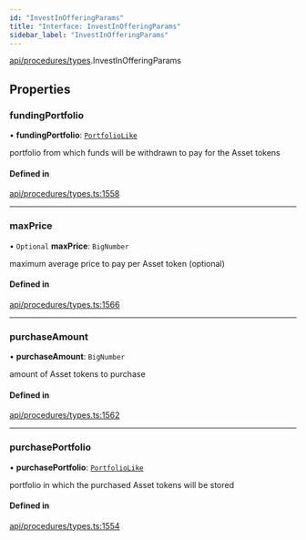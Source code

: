 ```yaml
---
id: "InvestInOfferingParams"
title: "Interface: InvestInOfferingParams"
sidebar_label: "InvestInOfferingParams"
---
```


[api/procedures/types](../../../../../modules/API/Procedures/Types/Types.md).InvestInOfferingParams

## Properties

### fundingPortfolio

• **fundingPortfolio**: [`PortfolioLike`](../../../../../modules/API/Entities/Types/Types.md#portfoliolike)

portfolio from which funds will be withdrawn to pay for the Asset tokens

#### Defined in

[api/procedures/types.ts:1558](https://github.com/PolymeshAssociation/polymesh-sdk/blob/0dbd0ebd0/src/api/procedures/types.ts#L1558)

___

### maxPrice

• `Optional` **maxPrice**: `BigNumber`

maximum average price to pay per Asset token (optional)

#### Defined in

[api/procedures/types.ts:1566](https://github.com/PolymeshAssociation/polymesh-sdk/blob/0dbd0ebd0/src/api/procedures/types.ts#L1566)

___

### purchaseAmount

• **purchaseAmount**: `BigNumber`

amount of Asset tokens to purchase

#### Defined in

[api/procedures/types.ts:1562](https://github.com/PolymeshAssociation/polymesh-sdk/blob/0dbd0ebd0/src/api/procedures/types.ts#L1562)

___

### purchasePortfolio

• **purchasePortfolio**: [`PortfolioLike`](../../../../../modules/API/Entities/Types/Types.md#portfoliolike)

portfolio in which the purchased Asset tokens will be stored

#### Defined in

[api/procedures/types.ts:1554](https://github.com/PolymeshAssociation/polymesh-sdk/blob/0dbd0ebd0/src/api/procedures/types.ts#L1554)
